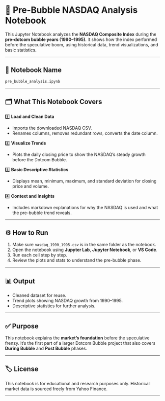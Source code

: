# 📒 Pre-Bubble NASDAQ Analysis Notebook

This Jupyter Notebook analyzes the **NASDAQ Composite Index** during the **pre-dotcom bubble years (1990–1995)**. It shows how the index performed before the speculative boom, using historical data, trend visualizations, and basic statistics.

---

## 📌 **Notebook Name**
`pre_bubble_analysis.ipynb`

---

## 🗂️ **What This Notebook Covers**

1️⃣ **Load and Clean Data**  
   - Imports the downloaded NASDAQ CSV.
   - Renames columns, removes redundant rows, converts the date column.

2️⃣ **Visualize Trends**  
   - Plots the daily closing price to show the NASDAQ’s steady growth before the Dotcom Bubble.

3️⃣ **Basic Descriptive Statistics**  
   - Displays mean, minimum, maximum, and standard deviation for closing price and volume.

4️⃣ **Context and Insights**  
   - Includes markdown explanations for why the NASDAQ is used and what the pre-bubble trend reveals.

---

## ⚙️ **How to Run**

1. Make sure `nasdaq_1990_1995.csv` is in the same folder as the notebook.
2. Open the notebook using **Jupyter Lab**, **Jupyter Notebook**, or **VS Code**.
3. Run each cell step by step.
4. Review the plots and stats to understand the pre-bubble phase.

---

## 📊 **Output**

- Cleaned dataset for reuse.
- Trend plots showing NASDAQ growth from 1990–1995.
- Descriptive statistics for further analysis.

---

## ✅ **Purpose**

This notebook explains the **market’s foundation** before the speculative frenzy. It’s the first part of a larger Dotcom Bubble project that also covers **During Bubble** and **Post Bubble** phases.

---

## 🏷️ **License**

This notebook is for educational and research purposes only. Historical market data is sourced freely from Yahoo Finance.

---
